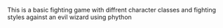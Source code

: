 This is a basic fighting game with diffrent character classes and fighting styles against an evil wizard using phython
